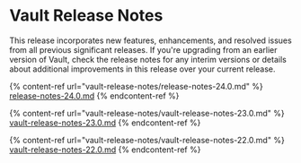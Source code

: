 # Vault Release Notes

This release incorporates new features, enhancements, and resolved issues from all previous significant releases. If you're upgrading from an earlier version of Vault, check the release notes for any interim versions or details about additional improvements in this release over your current release.

{% content-ref url="vault-release-notes/release-notes-24.0.md" %}
[release-notes-24.0.md](vault-release-notes/release-notes-24.0.md)
{% endcontent-ref %}

{% content-ref url="vault-release-notes/vault-release-notes-23.0.md" %}
[vault-release-notes-23.0.md](vault-release-notes/vault-release-notes-23.0.md)
{% endcontent-ref %}

{% content-ref url="vault-release-notes/vault-release-notes-22.0.md" %}
[vault-release-notes-22.0.md](vault-release-notes/vault-release-notes-22.0.md)
{% endcontent-ref %}

